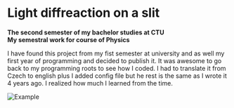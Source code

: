 # Light diffreaction on a slit
<b> The second semester of my bachelor studies at CTU </br>
My semestral work for course of Physics </b>

I have found this project from my fist semester at university and as well my first year of programming and decided to publish it. It was awesome to go back to my programming roots to see how I coded. I had to translate it from Czech to english plus I added config file but he rest is the same as I wrote it 4 years ago. I realized how much I learned from the time.

![Example](http://github.com/OBorovec/LightDiffreactionOnSlit/raw/master/doc/imgs/example.PNG)
